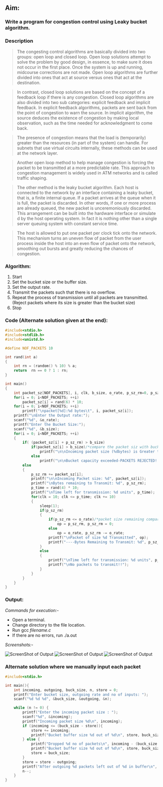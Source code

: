 ## Aim:
### Write a program for congestion control using Leaky bucket algorithm.

### Description

>The congesting control algorithms are basically divided into two groups: open loop and closed
loop. Open loop solutions attempt to solve the problem by good design, in essence, to make sure it
does not occur in the first place. Once the system is up and running, midcourse corrections are not
made. Open loop algorithms are further divided into ones that act at source versus ones that act at
the destination.

>In contrast, closed loop solutions are based on the concept of a feedback loop if there is any
congestion. Closed loop algorithms are also divided into two sub categories: explicit feedback and
implicit feedback. In explicit feedback algorithms, packets are sent back from the point of congestion
to warn the source. In implicit algorithm, the source deduces the existence of congestion by making
local observation, such as the time needed for acknowledgment to come back.

>The presence of congestion means that the load is (temporarily) greater than the resources (in
part of the system) can handle. For subnets that use virtual circuits internally, these methods can be
used at the network layer.

>Another open loop method to help manage congestion is forcing the packet to be transmitted at
a more predictable rate. This approach to congestion management is widely used in ATM networks
and is called traffic shaping.

>The other method is the leaky bucket algorithm. Each host is connected to the network by an interface containing a leaky bucket, that is, a finite internal queue. If a packet arrives at the queue when it is full, the packet is discarded. In other words, if one or more process are already queued, the new packet is unceremoniously discarded. This arrangement can be built into the hardware
interface or simulate d by the host operating system. In fact it is nothing other than a single server queuing system with constant service time.

>The host is allowed to put one packet per clock tick onto the network. This mechanism turns an
uneven flow of packet from the user process inside the host into an even flow of packet onto the
network, smoothing out bursts and greatly reducing the chances of congestion.

### Algorithm:
1. Start
2. Set the bucket size or the buffer size.
3. Set the output rate.
4. Transmit the packets such that there is no overflow. 
5. Repeat the process of transmission until all packets are transmitted. (Reject packets where its size is greater than the bucket size)
6. Stop

### Code (Alternate solution given at the end):
```c
#include<stdio.h>
#include<stdlib.h>
#include<unistd.h>

#define NOF_PACKETS 10

int rand(int a)
{
	int rn = (random() % 10) % a;
	return  rn == 0 ? 1 : rn;
}

int main()
{
	int packet_sz[NOF_PACKETS], i, clk, b_size, o_rate, p_sz_rm=0, p_sz, p_time, op;
	for(i = 0; i<NOF_PACKETS; ++i)
		packet_sz[i] = rand(6) * 10;
	for(i = 0; i<NOF_PACKETS; ++i)
		printf("\npacket[%d]:%d bytes\t", i, packet_sz[i]);
	printf("\nEnter the Output rate:");
	scanf("%d", &o_rate);
	printf("Enter the Bucket Size:");
	scanf("%d", &b_size);
	for(i = 0; i<NOF_PACKETS; ++i)
	{
		if( (packet_sz[i] + p_sz_rm) > b_size)
			if(packet_sz[i] > b_size)/*compare the packet siz with bucket size*/
				printf("\n\nIncoming packet size (%dbytes) is Greater than bucket capacity (%dbytes)-PACKET REJECTED", packet_sz[i], b_size);
			else
				printf("\n\nBucket capacity exceeded-PACKETS REJECTED!!");
		else
		{
			p_sz_rm += packet_sz[i];
			printf("\n\nIncoming Packet size: %d", packet_sz[i]);
			printf("\nBytes remaining to Transmit: %d", p_sz_rm);
			p_time = rand(4) * 10;
			printf("\nTime left for transmission: %d units", p_time);
			for(clk = 10; clk <= p_time; clk += 10)
			{
				sleep(1);
				if(p_sz_rm)
				{
					if(p_sz_rm <= o_rate)/*packet size remaining comparing with output rate*/
						op = p_sz_rm, p_sz_rm = 0;
					else
						op = o_rate, p_sz_rm -= o_rate;
					printf("\nPacket of size %d Transmitted", op);
					printf("----Bytes Remaining to Transmit: %d", p_sz_rm);
				}
				else
				{
					printf("\nTime left for transmission: %d units", p_time-clk);
					printf("\nNo packets to transmit!!");
				}
			}
		}
	}
}

```

### Output:
*Commands for execution:-*

* Open a terminal.
* Change directory to the file location.
* Run gcc *filename.c*
* If there are no errors, run ./a.out

*Screenshots:-*
	
![ScreenShot of Output](leakybucket1.png) 
![ScreenShot of Output](leakybucket2.png)
![ScreenShot of Output](leakybucket3.png)

### Alternate solution where we manually input each packet
```c
#include<stdio.h>

int main(){
	int incoming, outgoing, buck_size, n, store = 0;
	printf("Enter bucket size, outgoing rate and no of inputs: ");
	scanf("%d %d %d", &buck_size, &outgoing, &n);

	while (n != 0) {
		printf("Enter the incoming packet size : ");
		scanf("%d", &incoming);
		printf("Incoming packet size %d\n", incoming);
		if (incoming <= (buck_size - store)){
			store += incoming;
			printf("Bucket buffer size %d out of %d\n", store, buck_size);
		} else {
			printf("Dropped %d no of packets\n", incoming - (buck_size - store));
			printf("Bucket buffer size %d out of %d\n", store, buck_size);
			store = buck_size;
		}
		store = store - outgoing;
		printf("After outgoing %d packets left out of %d in buffer\n", store, buck_size);
		n--;
	}
}
```
